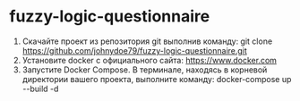 # fuzzy-logic-questionnaire

1. Скачайте проект из репозитория git выполнив команду:
    git clone https://github.com/johnydoe79/fuzzy-logic-questionnaire.git
2. Установите docker с официального сайта:
   https://www.docker.com
2. Запустите Docker Compose. В терминале, находясь в корневой директории вашего проекта, выполните команду:
   docker-compose up --build -d